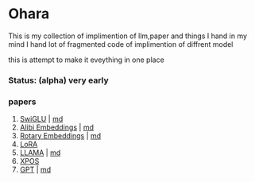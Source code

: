 # Ohara

This is my collection of implimention of llm,paper and things I hand in my mind
I hand lot of fragmented code of implimention of diffrent model 

this is attempt to make it eveything in one place


### Status: (alpha) very early 

### papers
1. [SwiGLU](./ohara/ffn/glu.py) | [md](./ohara/ffn/GLU%20Variants%20Improve%20Transformer.md)
2. [Alibi Embeddings](./ohara/embedings_pos/alibi/alibi.py) | [md](./ohara/embedings_pos/alibi/alibi.md)
3. [Rotary Embeddings](./ohara/embedings_pos/rotary/rotatry.py) | [md](./ohara/roformer/RoFormer.md) 
4. [LoRA ](./ohara/adaptor/lora.py)
5. [LLAMA](./ohara/llama/llama.py) | [md](./ohara/llama/llama.md)
6. [XPOS](./ohara/embedings_pos/xpos/xpos.py)
7. [GPT](./ohara/gpt/gpt.py) | [md](./ohara/gpt/gpt.md)

